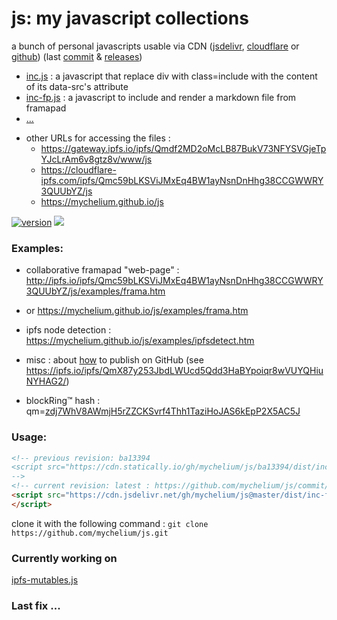 # js: my javascript collections

<!-- vim: ft=markdown nospell
-->
a bunch of personal javascripts usable via CDN ([jsdelivr][jd], [cloudflare][cf] or [github][gh])
(last [commit](https://github.com/mychelium/js/commit/) & [releases](https://github.com/mychelium/js/releases))

 * [inc.js][1] : a javascript that replace div with class=include with the content of its data-src's attribute
 * [inc-fp.js][2] : a javascript to include and render a markdown file from framapad
 * [...](https://cdn.jsdelivr.net/gh/mychelium/js@master/dist/)

[1]: https://cdn.jsdelivr.net/gh/mychelium/js@master/dist/inc.js
[2]: https://cdn.jsdelivr.net/gh/mychelium/js@master/dist/inc-fp.js



 * other URLs for accessing the files :
    - <https://gateway.ipfs.io/ipfs/Qmdf2MD2oMcLB87BukV73NFYSVGjeTpYJcLrAm6v8gtz8v/www/js>
    - <https://cloudflare-ipfs.com/ipfs/Qmc59bLKSViJMxEq4BW1ayNsnDnHhg38CCGWWRY3QUUbYZ/js>
    - <https://mychelium.github.io/js>

[![version](https://badge.fury.io/gh/mychelium%2Fjs.svg)](https://badge.fury.io/gh/mychelium%2Fjs)
[![](https://data.jsdelivr.com/v1/package/gh/mychelium/js/badge)](https://www.jsdelivr.com/package/gh/mychelium/js)

### Examples:

 * collaborative framapad "web-page" : <http://ipfs.io/ipfs/Qmc59bLKSViJMxEq4BW1ayNsnDnHhg38CCGWWRY3QUUbYZ/js/examples/frama.htm>
 *  or <https://mychelium.github.io/js/examples/frama.htm>

 *  ipfs node detection : <https://mychelium.github.io/js/examples/ipfsdetect.htm>

 * misc : about [how](https://www.one-tab.com/page/XuCCeOg2SkSSwTD8JzvWfw) to publish on GitHub (see <https://ipfs.io/ipfs/QmX87y253JbdLWUcd5Qdd3HaBYpoiqr8wVUYQHiuNYHAG2/>)

 * blockRing™ hash : qm=[zdj7WhV8AWmjH5rZZCKSvrf4Thh1TaziHoJAS6kEpP2X5AC5J](http://gateway.ipfs.io/ipfs/zdj7WhV8AWmjH5rZZCKSvrf4Thh1TaziHoJAS6kEpP2X5AC5J)

### Usage:

```html
<!-- previous revision: ba13394
<script src="https://cdn.statically.io/gh/mychelium/js/ba13394/dist/inc-fp.js">
-->
<!-- current revision: latest : https://github.com/mychelium/js/commit/master -->
<script src="https://cdn.jsdelivr.net/gh/mychelium/js@master/dist/inc-fp.min.js">
</script>
 ```

[gh]: http://github.com/mychelium/
[jd]: https://www.jsdelivr.com/package/gh/mychelium/js
[cf]: https://cloudflare-ipfs.com/ipfs/Qmc59bLKSViJMxEq4BW1ayNsnDnHhg38CCGWWRY3QUUbYZ/js

clone it with the following command :
  ```git clone https://github.com/mychelium/js.git```

### Currently working on

[ipfs-mutables.js](http://127.0.0.1:8080/ipfs/QmWxb7Zx27rg8usPFiZR9PmMsisaZrL8HNENCtkiaiLP27/ipfs-mutables.js)


### Last fix ...

